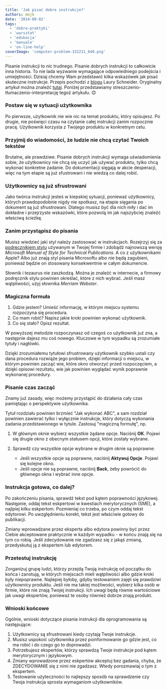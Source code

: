 ```yaml
---
title: 'Jak pisać dobre instrukcje?'
authors: mojk
date: '2014-09-02'
tags:
  - 'dobre-praktyki'
  - 'warsztat'
  - 'edukacja'
  - 'manuale'
  - 'on-line-help'
coverImage: 'computer-problem-152211_640.png'
---
```


Pisanie instrukcji to nic trudnego. Pisanie dobrych instrukcji to całkowicie
inna historia. To nie lada wyzwanie wymagające odpowiedniego podejścia i
umiejętności. Dzisiaj chcemy Wam przedstawić kilka wskazówek jak pisać skuteczne
instrukcje. Przepis pochodzi z [blogu](http://lauraschneider.hubpages.com/)
Laury Schneider. Oryginalny artykuł można znaleźć
[tutaj](http://lauraschneider.hubpages.com/hub/How-to-write-better-computer-instructions).
Poniżej przedstawiamy streszczenio-tłumaczenio-interpretację tegoż artykułu. 😊

<!--truncate-->

### Postaw się w sytuacji użytkownika

Po pierwsze, użytkownik nie wie nic na temat produktu, który opisujesz. Po
drugie, nie poświęci czasu na czytanie całej instrukcji zanim rozpocznie pracę.
Użytkownik korzysta z Twojego produktu w konkretnym celu.

### Przyjmij do wiadomości, że ludzie nie chcą czytać Twoich tekstów

Brutalne, ale prawdziwe. Pisanie dobrych instrukcji wymaga uświadomienia sobie,
że użytkownicy nie chcą się uczyć jak używać produktu, tylko chcą wykonać
konkretne zadanie. Do dokumentacji sięgają w akcie desperacji, więc na tym
etapie są już sfustrowani i nie wiedzą co dalej robić.

### Użytkownicy są już sfrustrowani

Jako twórca instrukcji jesteś w kiepskiej sytuacji, ponieważ użytkownicy,
których prawdopodobnie nigdy nie spotkasz, na etapie sięgania po dokument są już
sfrustrowani. Dlatego musisz być dla nich miły i dać im dokładne i przejrzyste
wskazówki, które pozwolą im jak najszybciej znaleźć właściwą ścieżkę.

### Zanim przystąpisz do pisania

Musisz wiedzieć jaki styl należy zastosować w instrukcjach. Rozejrzyj się za
[podręcznikiem stylu](http://techwriter.pl/podrecznik-stylu-stylrecznik/)
używanym w Twojej firmie i zdobądź najnowszą wersję _Microsoft Manual of Style
for Technical Publications_. A co z użytkownikami Apple? Albo już znają styl
pisania Microsoftu albo nie będą zagubieni, ponieważ będzie on stosowany
konsekwentnie w całym dokumencie.

Słownik i tezaurus nie zaszkodzą. Można je znaleźć w internecie, a firmowy
podręcznik stylu powinien określać, które z nich wybrać. Jeśli masz wątpliwości,
użyj słownika _Merriam Webster_.

### Magiczna formuła

1. Gdzie jestem? Umieść informację, w którym miejscu systemu rozpoczyna się
   procedura.
2. Co mam robić? Napisz jakie kroki powinien wykonać użytkownik.
3. Co się stało? Opisz rezultat.

W powyższej metodzie rozpoczynasz od czegoś co użytkownik już zna, a następnie
dajesz mu coś nowego. Kluczowe w tym wypadku są zrozumiałe tytuły i nagłówki.

Dzięki zrozumiałemu tytułowi sfrustrowany użytkownik szybko ustali czy dana
procedura rozwiąże jego problem, dzięki informacji o miejscu, w którym powinien
zacząć wie, które okno otworzyć przed rozpoczęciem, a dzięki opisowi rezultatu,
wie jak powinien wyglądać wynik poprawnie wykonanej procedury.

### Pisanie czas zacząć

Znamy już zasady, więc możemy przystąpić do działania cały czas pamiętając o
perspektywie użytkownika.

Tytuł rozdziału powinien brzmieć "Jak wykonać ABC", a sam rozdział powinien
zawierać tylko i wyłącznie instrukcje, który dotyczą wykonania zadania
przedstawionego w tytule. Zastosuj "magiczną formułę", np.

1. W głównym oknie wybierz wszystkie żądane opcje. Naciśnij **OK**. Pojawi się
   drugie okno z obecnym statusem opcji, które zostały wybrane.
2. Sprawdź czy wszystkie opcje wybrane w drugim oknie są poprawne:

   - Jeśli wszystkie opcje są poprawne, naciśnij **Aktywuj Opcje**. Pojawi się
     kolejne okno.
   - Jeśli opcje nie są poprawne, naciśnij **Back**, żeby powrócić do głównego
     okna i wybrać inne opcje.

### Instrukcja gotowa, co dalej?

Po zakończeniu pisania, sprawdź tekst pod kątem poprawności językowej.
Następnie, oddaj tekst eskpertowi w kwestiach merytorycznych (SME), a najlpiej
kilku eskpertom. Pozmieniaj co trzeba, po czym oddaj tekst edytorowi. Po
uwzględnieniu korekt, tekst jest właściwie gotowy do publikacji.

Zmiany wprowadzane przez eksperta albo edytora powinny być przez Ciebie
akceptowane praktycznie w każdym wypadku - w końcu znają się na tym co robią.
Jeśli zdecydowanie nie zgadzasz się z jakąś zmianą, przedyskutuj ją z ekspertem
lub edytorem.

### Przetestuj instrukcję

Zorganizuj grupę ludzi, którzy przejdą Twoją instrukcję od początku do końca i
zanotują, w których miejscach mieli wątpliwości albo gdzie kroki były
niepoprawne. Najlepiej byłoby, gdyby testowaniem zajęli się prawdziwi
użytkownicy produktu. Jeśli nie ma takiej możliwości, wybierz kilka osób w
firmie, które nie znają Twojej instrukcji. Ich uwagi będą równie wartościowe jak
uwagi ekspertów, ponieważ te osoby również dobrze znają produkt.

### Wnioski końcowe

Ogólnie, wnioski dotyczące pisania instrukcji dla oprogramowania są następujące:

1. Użytkownicy są sfrustrowani kiedy czytają Twoje instrukcje.
2. Musisz uspokoić użytkownika przez poinformowanie go gdzie jest, co ma robić i
   do czego go to doprowadzi.
3. Potrzebujesz ekspertów, którzy sprawdzą Twoje instrukcje pod kątem
   merytorycznym i językowym.
4. Zmiany wprowadzone przez eskpertów akceptuj bez gadania, chyba, że
   ZDECYDOWANIE się z nimi nie zgadzasz. Wtedy porozmawiaj o tym z ekspertem.
5. Testowanie użyteczności to najlepszy sposób na sprawdzenie czy Twoja
   instrukcja sprosta wymaganiom użytkowników.
